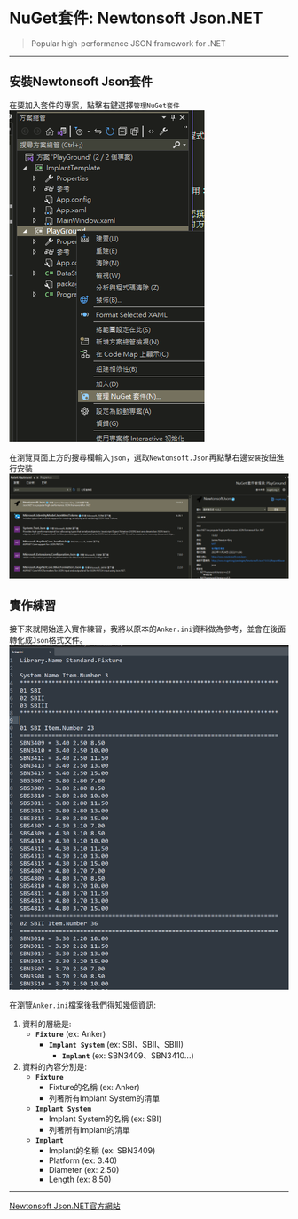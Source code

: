 # NuGet套件: Newtonsoft Json.NET
> Popular high-performance JSON framework for .NET

----

## 安裝Newtonsoft Json套件

在要加入套件的專案，點擊右鍵選擇`管理NuGet套件` <br />
![](https://raw.githubusercontent.com/howwmingnew/IWRookieManual/main/Photos/Json/00.png)
<br />

在瀏覽頁面上方的搜尋欄輸入`json`，選取`Newtonsoft.Json`再點擊右邊`安裝`按鈕進行安裝 <br />
![](https://raw.githubusercontent.com/howwmingnew/IWRookieManual/main/Photos/Json/01.png)
<br />

## 實作練習

接下來就開始進入實作練習，我將以原本的`Anker.ini`資料做為參考，並會在後面轉化成`Json`格式文件。<br />
![](https://raw.githubusercontent.com/howwmingnew/IWRookieManual/main/Photos/Json/02.png)
<br />

在瀏覽`Anker.ini`檔案後我們得知幾個資訊:

1. 資料的層級是:
    - **`Fixture`** (ex: Anker)
        - **`Implant System`** (ex: SBI、SBII、SBIII)
            - **`Implant`** (ex: SBN3409、SBN3410...)
2. 資料的內容分別是:
    - **`Fixture`**
        - Fixture的名稱 (ex: Anker)
        - 列著所有Implant System的清單
    - **`Implant System`**
        - Implant System的名稱 (ex: SBI)
        - 列著所有Implant的清單
    - **`Implant`**
        - Implant的名稱 (ex: SBN3409)
        - Platform (ex: 3.40)
        - Diameter (ex: 2.50)
        - Length (ex: 8.50)

----
[Newtonsoft Json.NET官方網站](https://www.newtonsoft.com/json)

